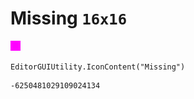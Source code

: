 # Missing `16x16`
<img src="/img/Missing.png" width=16 height=16>

``` CSharp
EditorGUIUtility.IconContent("Missing")
```
```
-6250481029109024134
```
